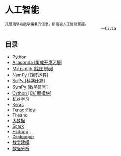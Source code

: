 # 人工智能

```
凡是能够被数学建模的信息，都能被人工智能掌握。
                                            ——Civia
```

## 目录

* [Python]()
 * [Anaconda [集成开发环境]](/Python/anaconda.md)
 * [Matplotlib [绘图制表]](/Python/matplotlib.md)
 * [NumPy [矩阵运算]](/Python/numPy.md)
 * [SciPy [科学计算]](/Python/scipy.md)
 * [SymPy [数学符号]](/Python/sympy.md)
 * [Cython [C扩展模块]](/Python/cython.md)
* [机器学习]()
 * [Keras](/机器学习/keras.md)
 * [TensorFlow](/机器学习/tensorflow.md)
 * [Theano](/机器学习/theano.md)
* [大数据]()
 * [Spark](/大数据/spark.md)
 * [Hadoop](/大数据/hadoop.md)
 * [Zookeeper](/大数据/zookeeper.md)
* [数学建模]()
* [数据分析]()


